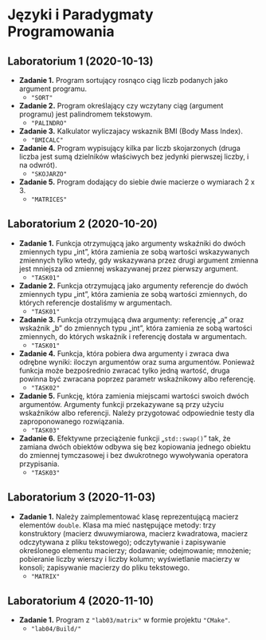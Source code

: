 # Języki i Paradygmaty Programowania

## Laboratorium 1 (2020-10-13)
 * **Zadanie 1.** Program sortujący rosnąco ciąg liczb podanych jako argument programu.
   * `"SORT"`
 * **Zadanie 2.** Program określający czy wczytany ciąg (argument programu) jest palindromem tekstowym.
   * `"PALINDRO"`
 * **Zadanie 3.** Kalkulator wyliczajacy wskaznik BMI (Body Mass Index).
   * `"BMICALC"`
 * **Zadanie 4.** Program wypisujący kilka par liczb skojarzonych (druga liczba jest sumą dzielników właściwych bez jedynki pierwszej liczby, i na odwrót).
   * `"SKOJARZO"`
 * **Zadanie 5.** Program dodający do siebie dwie macierze o wymiarach 2 x 3.
   * `"MATRICES"`

## Laboratorium 2 (2020-10-20)
 * **Zadanie 1.** Funkcja otrzymującą jako argumenty wskaźniki do dwóch zmiennych typu „int”, która zamienia ze sobą wartości wskazywanych zmiennych tylko wtedy, gdy wskazywana przez drugi argument zmienna jest mniejsza od zmiennej wskazywanej przez pierwszy argument.
   * `"TASK01"`
 * **Zadanie 2.** Funkcja otrzymującą jako argumenty referencje do dwóch zmiennych typu „int”, która zamienia ze sobą wartości zmiennych, do których referencje dostaliśmy w argumentach.
   * `"TASK01"`
 * **Zadanie 3.** Funkcja otrzymującą dwa argumenty: referencję „a” oraz wskaźnik „b” do zmiennych typu „int”, która zamienia ze sobą wartości zmiennych, do których wskaźnik i referencję dostała w argumentach.
   * `"TASK01"`
 * **Zadanie 4.** Funkcja, która pobiera dwa argumenty i zwraca dwa odrębne wyniki: iloczyn argumentów oraz suma argumentów. Ponieważ funkcja może bezpośrednio zwracać tylko jedną wartość, druga powinna być zwracana poprzez parametr wskaźnikowy albo referencję.
   * `"TASK02"`
 * **Zadanie 5.** Funkcję, która zamienia miejscami wartości swoich dwóch argumentów. Argumenty funkcji przekazywane są przy użyciu wskaźników albo referencji. Należy przygotować odpowiednie testy dla zaproponowanego rozwiązania.
   * `"TASK03"`
 * **Zadanie 6.** Efektywne przeciążenie funkcji „`std::swap()`” tak, że zamiana dwóch obiektów odbywa się bez kopiowania jednego obiektu do zmiennej tymczasowej i bez dwukrotnego wywoływania operatora przypisania.
   * `"TASK03"`

## Laboratorium 3 (2020-11-03)
 * **Zadanie 1.** Należy zaimplementować klasę reprezentującą macierz elementów `double`. Klasa ma mieć następujące metody: trzy konstruktory (macierz dwuwymiarowa, macierz kwadratowa, macierz odczytywana z pliku tekstowego); odczytywanie i zapisywanie określonego elementu macierzy; dodawanie; odejmowanie; mnożenie; pobieranie liczby wierszy i liczby kolumn; wyświetlanie macierzy w konsoli; zapisywanie macierzy do pliku tekstowego.
   * `"MATRIX"`

## Laboratorium 4 (2020-11-10)
 * **Zadanie 1.** Program z `"lab03/matrix"` w formie projektu `"CMake"`.
   * `"lab04/Build/"`
